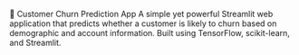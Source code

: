 🔮 Customer Churn Prediction App
A simple yet powerful Streamlit web application that predicts whether a customer is likely to churn based on demographic and account information. Built using TensorFlow, scikit-learn, and Streamlit.
